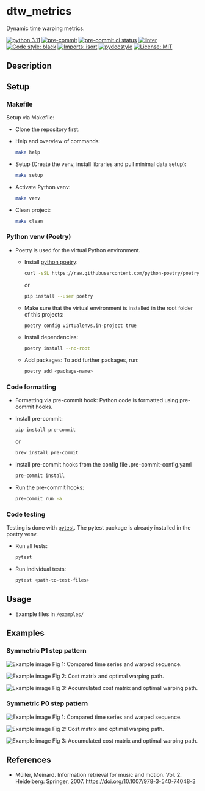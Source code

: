 # dtw_metrics

Dynamic time warping metrics.

[![python 3.11](https://img.shields.io/badge/python-3.11-blue.svg)](https://www.python.org)
[![pre-commit](https://img.shields.io/badge/pre--commit-enabled-brightgreen?logo=pre-commit&logoColor=white)](https://github.com/pre-commit/pre-commit)
[![pre-commit.ci status](https://results.pre-commit.ci/badge/github/pre-commit/action/main.svg)](https://results.pre-commit.ci/latest/github/pre-commit/action/main)
[![linter](https://img.shields.io/badge/code%20linting-pylint-blue.svg)](https://github.com/PyCQA/pylint)
[![Code style: black](https://img.shields.io/badge/code%20style-black-000000.svg)](https://github.com/psf/black)
[![Imports: isort](https://img.shields.io/badge/%20imports-isort-%231674b1?style=flat&labelColor=ef8336)](https://pycqa.github.io/isort/)
[![pydocstyle](https://img.shields.io/badge/pydocstyle-enabled-AD4CD3)](http://www.pydocstyle.org/en/stable/)
[![License: MIT](https://img.shields.io/badge/License-MIT-yellow.svg)](https://opensource.org/licenses/MIT)

## Description

## Setup

### Makefile
Setup via Makefile:
- Clone the repository first.

- Help and overview of commands:
    ```bash
    make help
    ```

- Setup (Create the venv, install libraries and pull minimal data setup):
    ```bash
    make setup
    ```

- Activate Python venv:
    ```bash
    make venv
    ```

- Clean project:
    ```bash
    make clean
    ```

### Python venv (Poetry)

- Poetry is used for the virtual Python environment.
  - Install [python poetry](https://github.com/python-poetry/poetry):
    ```bash
    curl -sSL https://raw.githubusercontent.com/python-poetry/poetry/master/get-poetry.py | python
    ```
    or
    ```bash
    pip install --user poetry
    ```

  - Make sure that the virtual environment is installed in the root folder of this projects:
    ```bash
    poetry config virtualenvs.in-project true
    ```

  - Install dependencies:
    ```bash
    poetry install --no-root
    ```

  - Add packages:
    To add further packages, run:
    ```bash
    poetry add <package-name>
    ```

### Code formatting
- Formatting via pre-commit hook:
  Python code is formatted using pre-commit hooks.
- Install pre-commit:
  ```bash
  pip install pre-commit
  ```
  or
  ```bash
  brew install pre-commit
  ```

- Install pre-commit hooks from the config file .pre-commit-config.yaml
  ```bash
  pre-commit install
  ```

- Run the pre-commit hooks:
  ```bash
  pre-commit run -a
  ```

### Code testing
Testing is done with [pytest](https://docs.pytest.org/). The pytest package is already installed in the poetry venv.
- Run all tests:

  ```bash
  pytest
  ```

- Run individual tests:

  ```bash
  pytest <path-to-test-files>
  ```

## Usage
- Example files in `/examples/`



## Examples

### Symmetric P1 step pattern

![Example image](/docs/images/example_trig_patternP1_sequence.png "Example time series")
Fig 1: Compared time series and warped sequence.

![Example image](/docs/images/example_trig_patternP1_cm.png "Example cost matrix")
Fig 2: Cost matrix and optimal warping path.

![Example image](/docs/images/example_trig_patternP1_acm.png "Example accumulated cost matrix")
Fig 3: Accumulated cost matrix and optimal warping path.



### Symmetric P0 step pattern

![Example image](/docs/images/example_trig_patternP0_sequence.png "Example time series")
Fig 1: Compared time series and warped sequence.

![Example image](/docs/images/example_trig_patternP0_cm.png "Example cost matrix")
Fig 2: Cost matrix and optimal warping path.

![Example image](/docs/images/example_trig_patternP0_acm.png "Example accumulated cost matrix")
Fig 3: Accumulated cost matrix and optimal warping path.



## References
- Müller, Meinard. Information retrieval for music and motion. Vol. 2. Heidelberg: Springer, 2007. https://doi.org/10.1007/978-3-540-74048-3
